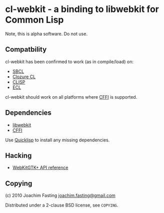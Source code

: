 # cl-webkit - a binding to libwebkit for Common Lisp
Note, this is alpha software. Do not use.

## Compatbility
cl-webkit has been confirmed to work (as in compile/load) on:

* [SBCL](http://www.sbcl.org/)
* [Clozure CL](http://ccl.clozure.com/)
* [CLISP](http://clisp.sourceforge.net/)
* [ECL](http://sourceforge.net/projects/ecls/)

cl-webkit should work on all platforms where [CFFI] is supported.

[CFFI]: http://common-lisp.net/projects/cffi/

## Dependencies
* [libwebkit](http://webkitgtk.org/)
* [CFFI]

Use [Quicklisp] to install any missing dependencies.

[Quicklisp]: http://www.quicklisp.org/

## Hacking
* [WebKitGTK+ API reference](http://webkitgtk.org/reference/index.html)

## Copying
(c) 2010 Joachim Fasting <joachim.fasting@gmail.com>

Distributed under a 2-clause BSD license, see `COPYING`.
